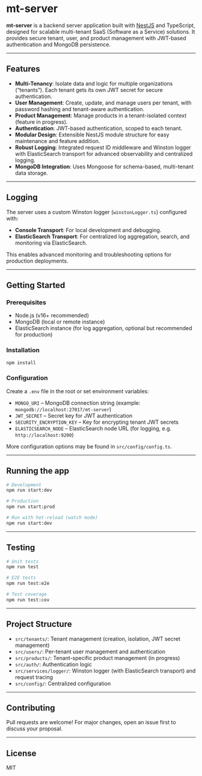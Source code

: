 # mt-server

**mt-server** is a backend server application built with [NestJS](https://nestjs.com/) and TypeScript, designed for scalable multi-tenant SaaS (Software as a Service) solutions. It provides secure tenant, user, and product management with JWT-based authentication and MongoDB persistence.

---

## Features

- **Multi-Tenancy**: Isolate data and logic for multiple organizations (“tenants”). Each tenant gets its own JWT secret for secure authentication.
- **User Management**: Create, update, and manage users per tenant, with password hashing and tenant-aware authentication.
- **Product Management**: Manage products in a tenant-isolated context (feature in progress).
- **Authentication**: JWT-based authentication, scoped to each tenant.
- **Modular Design**: Extensible NestJS module structure for easy maintenance and feature addition.
- **Robust Logging**: Integrated request ID middleware and Winston logger with ElasticSearch transport for advanced observability and centralized logging.
- **MongoDB Integration**: Uses Mongoose for schema-based, multi-tenant data storage.

---

## Logging

The server uses a custom Winston logger (`winstonLogger.ts`) configured with:
- **Console Transport**: For local development and debugging.
- **ElasticSearch Transport**: For centralized log aggregation, search, and monitoring via ElasticSearch.

This enables advanced monitoring and troubleshooting options for production deployments.

---

## Getting Started

### Prerequisites

- Node.js (v16+ recommended)
- MongoDB (local or remote instance)
- ElasticSearch instance (for log aggregation, optional but recommended for production)

### Installation

```bash
npm install
```

### Configuration

Create a `.env` file in the root or set environment variables:

- `MONGO_URI` – MongoDB connection string (example: `mongodb://localhost:27017/mt-server`)
- `JWT_SECRET` – Secret key for JWT authentication
- `SECURITY_ENCRYPTION_KEY` – Key for encrypting tenant JWT secrets
- `ELASTICSEARCH_NODE` – ElasticSearch node URL (for logging, e.g. `http://localhost:9200`)

More configuration options may be found in `src/config/config.ts`.

---

## Running the app

```bash
# Development
npm run start:dev

# Production
npm run start:prod

# Run with hot-reload (watch mode)
npm run start:dev
```

---

## Testing

```bash
# Unit tests
npm run test

# E2E tests
npm run test:e2e

# Test coverage
npm run test:cov
```

---

## Project Structure

- `src/tenants/`: Tenant management (creation, isolation, JWT secret management)
- `src/users/`: Per-tenant user management and authentication
- `src/products/`: Tenant-specific product management (in progress)
- `src/auth/`: Authentication logic
- `src/services/logger/`: Winston logger (with ElasticSearch transport) and request tracing
- `src/config/`: Centralized configuration

---

## Contributing

Pull requests are welcome! For major changes, open an issue first to discuss your proposal.

---

## License

MIT
